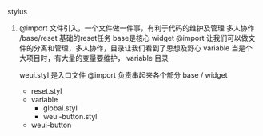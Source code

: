 stylus
1. @import  文件引入，一个文件做一件事，有利于代码的维护及管理 多人协作
    /base/reset 基础的reset任务
    base是核心  widget 
    @import 让我们可以做文件的分离和管理，多人协作，目录让我们看到了思想及野心
    variable 当是个大项目时，有大量的变量要维护， variable 目录

    weui.styl 是入口文件 @import 负责串起来各个部分
    base / widget 
    - reset.styl
    - variable
        - global.styl
        - weui-button.styl
    - weui-button 